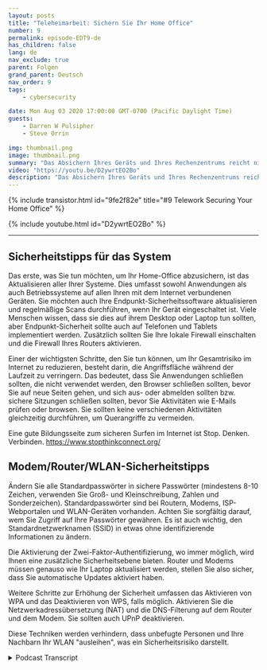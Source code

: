 ```yaml
---
layout: posts
title: "Teleheimarbeit: Sichern Sie Ihr Home Office"
number: 9
permalink: episode-EDT9-de
has_children: false
lang: de
nav_exclude: true
parent: Folgen
grand_parent: Deutsch
nav_order: 9
tags:
    - cybersecurity

date: Mon Aug 03 2020 17:00:00 GMT-0700 (Pacific Daylight Time)
guests:
    - Darren W Pulsipher
    - Steve Orrin

img: thumbnail.png
image: thumbnail.png
summary: "Das Absichern Ihres Geräts und Ihres Rechenzentrums reicht nicht aus. Mit immer mehr Personen, die von zu Hause aus arbeiten, müssen Sie Ihren Mitarbeitern helfen, ihr Heimnetzwerk und ihren Arbeitsbereich abzusichern. In dieser Episode hilft Steve Orrin, Bundes-CTO bei Intel, Darren dabei, sein Heimnetzwerk zu sichern."
video: "https://youtu.be/D2ywrtEO2Bo"
description: "Das Absichern Ihres Geräts und Ihres Rechenzentrums reicht nicht aus. Mit immer mehr Personen, die von zu Hause aus arbeiten, müssen Sie Ihren Mitarbeitern helfen, ihr Heimnetzwerk und ihren Arbeitsbereich abzusichern. In dieser Episode hilft Steve Orrin, Bundes-CTO bei Intel, Darren dabei, sein Heimnetzwerk zu sichern."
---
```


<div>
{% include transistor.html id="9fe2f82e" title="#9 Telework Securing Your Home Office" %}

{% include youtube.html id="D2ywrtEO2Bo" %}
</div>

---

## Sicherheitstipps für das System

Das erste, was Sie tun möchten, um Ihr Home-Office abzusichern, ist das Aktualisieren aller Ihrer Systeme. Dies umfasst sowohl Anwendungen als auch Betriebssysteme auf allen Ihren mit dem Internet verbundenen Geräten. Sie möchten auch Ihre Endpunkt-Sicherheitssoftware aktualisieren und regelmäßige Scans durchführen, wenn Ihr Gerät eingeschaltet ist. Viele Menschen wissen, dass sie dies auf ihrem Desktop oder Laptop tun sollten, aber Endpunkt-Sicherheit sollte auch auf Telefonen und Tablets implementiert werden. Zusätzlich sollten Sie Ihre lokale Firewall einschalten und die Firewall Ihres Routers aktivieren.

Einer der wichtigsten Schritte, den Sie tun können, um Ihr Gesamtrisiko im Internet zu reduzieren, besteht darin, die Angriffsfläche während der Laufzeit zu verringern. Das bedeutet, dass Sie Anwendungen schließen sollten, die nicht verwendet werden, den Browser schließen sollten, bevor Sie auf neue Seiten gehen, und sich aus- oder abmelden sollten bzw. sichere Sitzungen schließen sollten, bevor Sie Aktivitäten wie E-Mails prüfen oder browsen. Sie sollten keine verschiedenen Aktivitäten gleichzeitig durchführen, um Querangriffe zu vermeiden.

Eine gute Bildungsseite zum sicheren Surfen im Internet ist Stop. Denken. Verbinden. https://www.stopthinkconnect.org/

## Modem/Router/WLAN-Sicherheitstipps

Ändern Sie alle Standardpasswörter in sichere Passwörter (mindestens 8-10 Zeichen, verwenden Sie Groß- und Kleinschreibung, Zahlen und Sonderzeichen). Standardpasswörter sind bei Routern, Modems, ISP-Webportalen und WLAN-Geräten vorhanden. Achten Sie sorgfältig darauf, wem Sie Zugriff auf Ihre Passwörter gewähren. Es ist auch wichtig, den Standardnetzwerknamen (SSID) in etwas ohne identifizierende Informationen zu ändern.

Die Aktivierung der Zwei-Faktor-Authentifizierung, wo immer möglich, wird Ihnen eine zusätzliche Sicherheitsebene bieten. Router und Modems müssen genauso wie Ihr Laptop aktualisiert werden, stellen Sie also sicher, dass Sie automatische Updates aktiviert haben.

Weitere Schritte zur Erhöhung der Sicherheit umfassen das Aktivieren von WPA und das Deaktivieren von WPS, falls möglich. Aktivieren Sie die Netzwerkadressübersetzung (NAT) und die DNS-Filterung auf dem Router und dem Modem. Sie sollten auch UPnP deaktivieren.

Diese Techniken werden verhindern, dass unbefugte Personen und Ihre Nachbarn Ihr WLAN "ausleihen", was ein Sicherheitsrisiko darstellt.



<details>
<summary> Podcast Transcript </summary>

<p></p>

</details>
